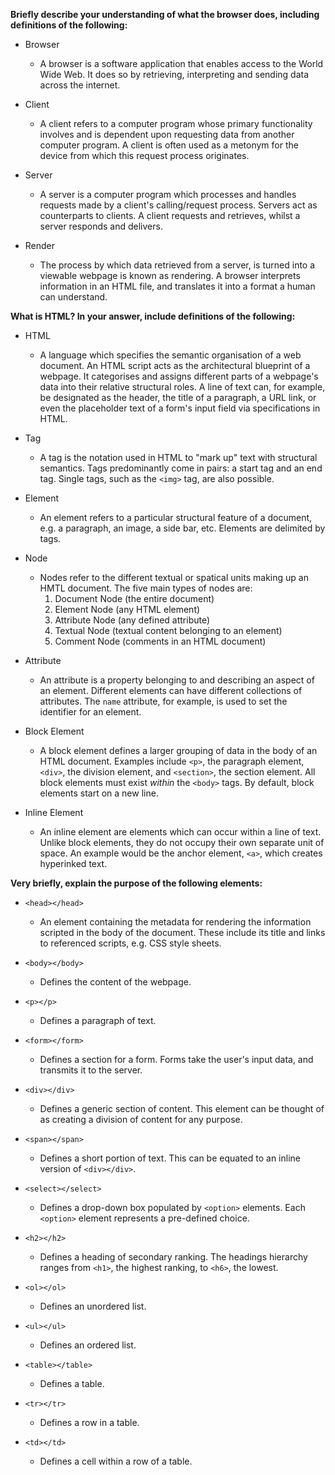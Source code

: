   **Briefly describe your understanding of what the browser does, including definitions of the following:**

*   Browser
    -   A browser is a software application that enables access to the World Wide Web. It does so by retrieving, interpreting and sending data across the internet.
    
*   Client
    -  A client refers to a computer program whose primary functionality involves and is dependent upon requesting data from another computer program. A client is often used as a metonym for the device from which this request process originates. 

*   Server
    -   A server is a computer program which processes and handles requests made by a client's calling/request process. Servers act as counterparts to clients. A client requests and retrieves, whilst a server responds and delivers.

*   Render
    -   The process by which data retrieved from a server, is turned into a viewable webpage is known as rendering. A browser interprets information in an HTML file, and translates it into a format a human can understand.

**What is HTML? In your answer, include definitions of the following:**

*   HTML
    -   A language which specifies the semantic organisation of a web document. An HTML script acts as the architectural blueprint of a webpage. It categorises and assigns different parts of a webpage's data into their relative structural roles. A line of text can, for example, be designated as the header, the title of a paragraph, a URL link, or even the placeholder text of a form's input field via specifications in HTML.
    
*   Tag
    -   A tag is the notation used in HTML to "mark up" text with structural semantics. Tags predominantly come in pairs: a start tag and an end tag. Single tags, such as the `<img>` tag, are also possible.
    
*   Element
    -   An element refers to a particular structural feature of a document, e.g. a paragraph, an image, a side bar, etc. Elements are delimited by tags.

*   Node
    -   Nodes refer to the different textual or spatical units making up an HMTL document. The five main types of nodes are:
        1.  Document Node (the entire document)
        2.  Element Node (any HTML element)
        3.  Attribute Node (any defined attribute)
        4.  Textual Node (textual content belonging to an element)
        5.  Comment Node (comments in an HTML document)

*   Attribute
    -   An attribute is a property belonging to and describing an aspect of an element. Different elements can have different collections of attributes. The `name` attribute, for example, is used to set the identifier for an element.
       
*   Block Element
    - A block element defines a larger grouping of data in the body of an HTML document. Examples include `<p>`, the paragraph element, `<div>`, the division element, and `<section>`, the section element. All block elements must exist *within* the `<body>` tags. By default, block elements start on a new line.
     
*   Inline Element
    - An inline element are elements which can occur within a line of text. Unlike block elements, they do not occupy their own separate unit of space. An example would be the anchor element, `<a>`, which creates hyperinked text.   

**Very briefly, explain the purpose of the following elements:**

*   `<head></head>`
    -   An element containing the metadata for rendering the information scripted in the body of the document. These include its title and links to referenced scripts, e.g. CSS style sheets.

*  `<body></body>`
    -   Defines the content of the webpage.
     
*   `<p></p>`
    -   Defines a paragraph of text.
    
*   `<form></form>`
    -   Defines a section for a form. Forms take the user's input data, and transmits it to the server.

*   `<div></div>`
    -   Defines a generic section of content. This element can be thought of as creating a division of content for any purpose.

*   `<span></span>`
    -   Defines a short portion of text. This can be equated to an inline version of `<div></div>`.
       
*   `<select></select>`
    -   Defines a drop-down box populated by `<option>` elements. Each `<option>` element represents a pre-defined choice.
     
*   `<h2></h2>`
    -   Defines a heading of secondary ranking. The headings hierarchy ranges from `<h1>`, the highest ranking, to `<h6>`, the lowest.
       
*   `<ol></ol>`
    -   Defines an unordered list.
    
*   `<ul></ul>`
    -   Defines an ordered list.

*   `<table></table>`
    -   Defines a table.
    
*   `<tr></tr>`
    -   Defines a row in a table.

*   `<td></td>`
    -   Defines a cell within a row of a table.